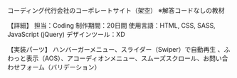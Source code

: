 コーディング代行会社のコーポレートサイト（架空） ※解答コードなしの教材

【詳細】
担当：Coding
制作期間：20日間
使用言語：HTML, CSS, SASS, JavaScript (jQuery)
デザインツール：XD

【実装パーツ】
ハンバーガーメニュー、スライダー（Swiper）で自動再生 、ふわっと表示（AOS）、アコーディオンメニュー、スムーズスクロール、お問い合わせフォーム（バリデーション）
